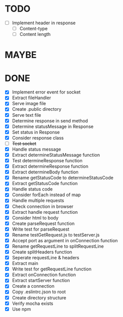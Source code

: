 # TODO
- [ ] Implement header in response
  - [ ] Content-type
  - [ ] Content length

# MAYBE

# DONE
- [x] Implement error event for socket
- [x] Extract fileHandler
- [x] Serve image file
- [x] Create .public directory
- [x] Serve text file
- [x] Determine response in send method
- [x] Determine statusMessage in Response 
- [x] Set status in Response 
- [x] Consider response class
- [ ] ~~Test socket~~
- [x] Handle status message
- [x] Extract determineStatusMessage function
- [x] Test determineResponse function
- [x] Extract determineResponse function
- [x] Extract determineBody function
- [x] Rename getStatusCode to determineStatusCode
- [x] Extract getStatusCode function
- [x] Handle status code
- [x] Consider forEach instead of map
- [x] Handle multiple requests
- [x] Check connection in browser
- [x] Extract handle request function
- [x] Consider html to body
- [x] Create parseRequest function
- [x] Write test for parseRequest
- [x] Rename testGetRequest.js to testServer.js
- [x] Accept port as argument in onConnection function
- [x] Rename getRequestLine to splitRequestLine
- [x] Create splitHeaders function
- [x] Seperate requestLine & headers
- [x] Extract main
- [x] Write test for getRequestLine function
- [x] Extract onConnection function
- [x] Extract startServer function
- [x] Create a connection
- [x] Copy .eslintrc.json to root
- [x] Create directory structure
- [x] Verify mocha exists
- [x] Use npm 
